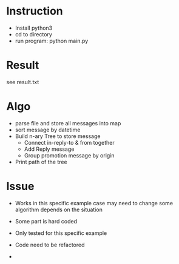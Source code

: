 # Instruction
- Install python3
- cd to directory
- run program:
  python main.py

# Result
  see result.txt


# Algo
- parse file and store all messages into map
- sort message by datetime
- Build n-ary Tree to store message
	- Connect in-reply-to & from together
	- Add  Reply message 
	- Group promotion message by origin
- Print path of the tree

# Issue
- Works in this specific example case may need to change some algorithm depends on the situation
- Some part is hard coded
- Only tested for this specific example 
- Code need to be refactored 


- 
